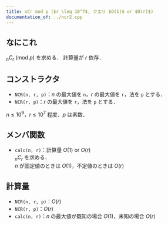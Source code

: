 ```yaml
---
title: nCr mod p ($r \leq 10^7$, クエリ $O(1)$ or $O(r)$)
documentation_of: ../ncr2.cpp
---
```


## なにこれ
${}_nC_r\ (\mathrm{mod}\ p)$ を求める．
計算量が $r$ 依存．

## コンストラクタ
- `NCR(n, r, p)`：$n$ の最大値を `n`，$r$ の最大値を `r`，法を `p` とする．
- `NCR(r, p)`：$r$ の最大値を `r`，法を `p` とする．

$n \leq 10^9$，$r \leq 10^7$ 程度．$p$ は素数．

## メンバ関数
- `calc(n, r)`：計算量 $O(1)$ or $O(r)$  
	${}_nC_r$ を求める．  
	$n$ が固定値のときは $O(1)$，不定値のときは $O(r)$

## 計算量
- `NCR(n, r, p)`：$O(r)$
- `NCR(r, p)`：$O(r)$
- `calc(n, r)`：$n$ の最大値が既知の場合 $O(1)$，未知の場合 $O(r)$
